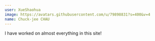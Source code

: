 ```yaml
---
user: XueShaohua
image: https://avatars.githubusercontent.com/u/79898831?s=400&v=4
name: Chuck-jee CHAU
---
```

I have worked on almost everything in this site!

